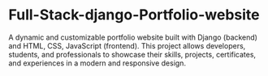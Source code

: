 # Full-Stack-django-Portfolio-website
A dynamic and customizable portfolio website built with Django (backend) and HTML, CSS, JavaScript (frontend). This project allows developers, students, and professionals to showcase their skills, projects, certificates, and experiences in a modern and responsive design.
